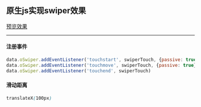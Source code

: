 ## 原生js实现swiper效果
[预览效果](https://blackmangeorgezhou.github.io/js_swiper/indx.html 'swiper效果')

---

#### 注册事件
```javascript
data.oSwiper.addEventListener('touchstart', swiperTouch, {passive: true})
data.oSwiper.addEventListener('touchmove', swiperTouch, {passive: true})
data.oSwiper.addEventListener('touchend', swiperTouch)
```
#### 滑动距离
```css
translateX(100px)
```